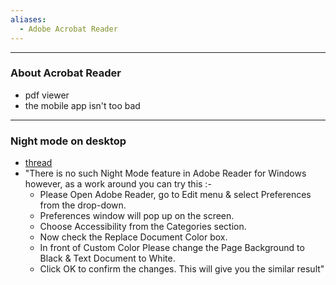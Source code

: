 ```yaml
---
aliases:
  - Adobe Acrobat Reader
---
```

---

### About Acrobat Reader

- pdf viewer
- the mobile app isn't too bad

---

### Night mode on desktop

- [thread](https://community.adobe.com/t5/acrobat-reader-discussions/night-mode-adobe-pc-version/td-p/7157047)
- "There is no such Night Mode feature in Adobe Reader for Windows however, as a work around you can try this :-
	- Please Open Adobe Reader, go to Edit menu & select Preferences from the drop-down.
	- Preferences window will pop up on the screen.
	- Choose Accessibility from the Categories section.
	- Now check the Replace Document Color box.
	- In front of Custom Color Please change the Page Background to Black & Text Document to White.
	- Click OK to confirm the changes. This will give you the similar result"